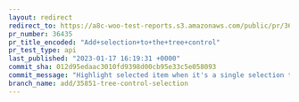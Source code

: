 ```yaml
---
layout: redirect
redirect_to: https://a8c-woo-test-reports.s3.amazonaws.com/public/pr/36435/api/index.html
pr_number: 36435
pr_title_encoded: "Add+selection+to+the+tree+control"
pr_test_type: api
last_published: "2023-01-17 16:19:31 +0000"
commit_sha: 012d95edaac3010fd9398d00cb95e33c5e058093
commit_message: "Highlight selected item when it's a single selection tree"
branch_name: add/35851-tree-control-selection
---
```

